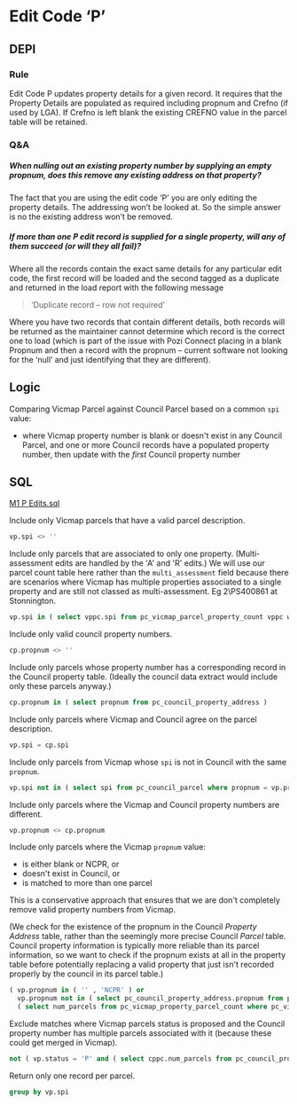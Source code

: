 # Edit Code ‘P’

## DEPI

### Rule

Edit Code P updates property details for a given record. It requires that the Property Details are populated as required including propnum and Crefno (if used by LGA). If Crefno is left blank the existing CREFNO value in the parcel table will be retained.

### Q&A

##### When nulling out an existing property number by supplying an empty propnum, does this remove any existing address on that property?

The fact that you are using the edit code ’P’ you are only editing the property details. The addressing won’t be looked at. So the simple answer is no the existing address won’t be removed.

##### If more than one P edit record is supplied for a single property, will any of them succeed (or will they all fail)?

Where all the records contain the exact same details for any particular edit code, the first record will be loaded and the second tagged as a duplicate and returned in the load report with the following message

> ‘Duplicate record – row not required’

Where you have two records that contain different details, both records will be returned as the maintainer cannot determine which record is the correct one to load (which is part of the issue with Pozi Connect placing in a blank Propnum and then a record with the propnum – current software not looking for the ‘null’ and just identifying that they are different).

## Logic

Comparing Vicmap Parcel against Council Parcel based on a common `spi` value:

* where Vicmap property number is blank or doesn't exist in any Council Parcel, and one or more Council records have a populated property number, then update with the *first* Council property number

## SQL

[M1 P Edits.sql](https://github.com/groundtruth/PoziConnectConfig/blob/master/~Shared/SQL/M1%20P%20Edits.sql)

Include only Vicmap parcels that have a valid parcel description.

```sql
vp.spi <> ''
```

Include only parcels that are associated to only one property. (Multi-assessment edits are handled by the 'A' and 'R' edits.) We will use our parcel count table here rather than the `multi_assessment` field because there are scenarios where Vicmap has multiple properties associated to a single property and are still not classed as multi-assessment. Eg 2\PS400861 at Stonnington.

```sql
vp.spi in ( select vppc.spi from pc_vicmap_parcel_property_count vppc where vppc.num_props = 1 )
```

Include only valid council property numbers.

```sql
cp.propnum <> ''
```

Include only parcels whose property number has a corresponding record in the Council property table. (Ideally the council data extract would include only these parcels anyway.)

```sql
cp.propnum in ( select propnum from pc_council_property_address )
```

Include only parcels where Vicmap and Council agree on the parcel description.

```sql
vp.spi = cp.spi
```

Include only parcels from Vicmap whose `spi` is not in Council with the same `propnum`.

```sql
vp.spi not in ( select spi from pc_council_parcel where propnum = vp.propnum )
```

Include only parcels where the Vicmap and Council property numbers are different.

```sql
vp.propnum <> cp.propnum
```

Include only parcels where the Vicmap `propnum` value:

* is either blank or NCPR, or
* doesn't exist in Council, or
* is matched to more than one parcel

This is a conservative approach that ensures that we are don't completely remove valid property numbers from Vicmap.

(We check for the existence of the propnum in the Council _Property Address_ table, rather than the seemingly more precise Council _Parcel_ table. Council property information is typically more reliable than its parcel information, so we want to check if the propnum exists at all in the property table before potentially replacing a valid property that just isn't recorded properly by the council in its parcel table.)

```sql
( vp.propnum in ( '' , 'NCPR' ) or
  vp.propnum not in ( select pc_council_property_address.propnum from pc_council_property_address )  or
  ( select num_parcels from pc_vicmap_property_parcel_count where pc_vicmap_property_parcel_count.propnum = vp.propnum ) > 1 )
```

Exclude matches where Vicmap parcels status is proposed and the Council property number has multiple parcels associated with it (because these could get merged in Vicmap).

```sql
not ( vp.status = 'P' and ( select cppc.num_parcels from pc_council_property_parcel_count cppc where cppc.propnum = cp.propnum ) > 1 )
```

Return only one record per parcel.

```sql
group by vp.spi
```



